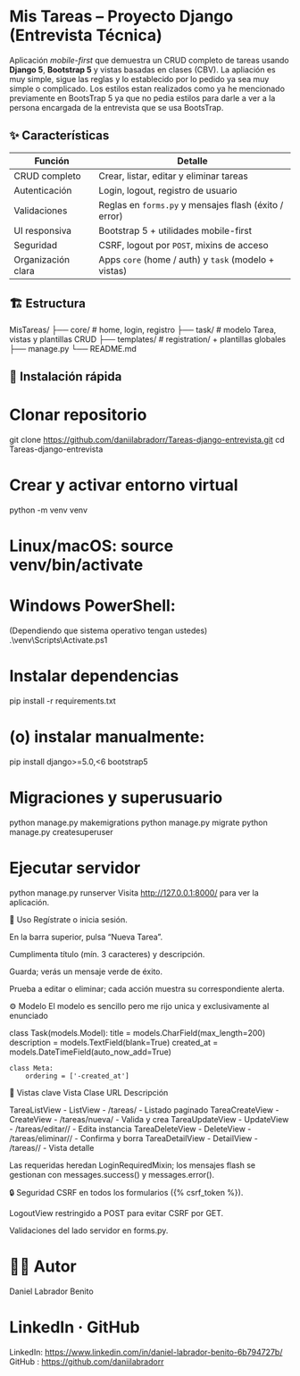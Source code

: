 # Mis Tareas – Proyecto Django (Entrevista Técnica)

Aplicación *mobile-first* que demuestra un CRUD completo de tareas usando **Django 5**, **Bootstrap 5** y vistas basadas en clases (CBV).
La apliación es muy simple, sigue las reglas y lo establecido por lo pedido ya sea muy simple o complicado.
Los estilos estan realizados como ya he mencionado previamente en BootsTrap 5 ya que no pedia estilos para darle a ver a la persona encargada de la entrevista que se usa BootsTrap.

## ✨ Características

| Función | Detalle |
|---------|---------|
| CRUD completo | Crear, listar, editar y eliminar tareas |
| Autenticación | Login, logout, registro de usuario |
| Validaciones | Reglas en `forms.py` y mensajes flash (éxito / error) |
| UI responsiva | Bootstrap 5 + utilidades mobile-first |
| Seguridad | CSRF, logout por `POST`, mixins de acceso |
| Organización clara | Apps `core` (home / auth) y `task` (modelo + vistas) |


## 🏗️ Estructura

MisTareas/
├── core/ # home, login, registro
├── task/ # modelo Tarea, vistas y plantillas CRUD
├── templates/ # registration/ + plantillas globales
├── manage.py
└── README.md

## 🚀 Instalación rápida


# Clonar repositorio
git clone https://github.com/daniilabradorr/Tareas-django-entrevista.git
cd Tareas-django-entrevista

# Crear y activar entorno virtual
python -m venv venv

# Linux/macOS: source venv/bin/activate
# Windows PowerShell:
(Dependiendo que sistema operativo tengan ustedes)
.\venv\Scripts\Activate.ps1

# Instalar dependencias
pip install -r requirements.txt

# (o) instalar manualmente:
pip install django>=5.0,<6 bootstrap5

# Migraciones y superusuario
python manage.py makemigrations
python manage.py migrate
python manage.py createsuperuser

# Ejecutar servidor
python manage.py runserver
Visita http://127.0.0.1:8000/ para ver la aplicación.

📝 Uso
Regístrate o inicia sesión.

En la barra superior, pulsa “Nueva Tarea”.

Cumplimenta título (mín. 3 caracteres) y descripción.

Guarda; verás un mensaje verde de éxito.

Prueba a editar o eliminar; cada acción muestra su correspondiente alerta.

⚙️ Modelo
El modelo es sencillo pero me rijo unica y exclusivamente al enunciado

class Task(models.Model):
    title       = models.CharField(max_length=200)
    description = models.TextField(blank=True)
    created_at  = models.DateTimeField(auto_now_add=True)

    class Meta:
        ordering = ['-created_at']
📂 Vistas clave
Vista	Clase	URL	Descripción

TareaListView - ListView - /tareas/ - Listado paginado
TareaCreateView - CreateView - /tareas/nueva/ - Valida y crea
TareaUpdateView - UpdateView - /tareas/editar/<pk>/ - Edita instancia
TareaDeleteView - DeleteView - /tareas/eliminar/<pk>/ - Confirma y borra
TareaDetailView - DetailView - /tareas/<pk>/ - Vista detalle

Las requeridas heredan LoginRequiredMixin; los mensajes flash se gestionan con messages.success() y messages.error().

🔒 Seguridad
CSRF en todos los formularios ({% csrf_token %}).

LogoutView restringido a POST para evitar CSRF por GET.

Validaciones del lado servidor en forms.py.


# 👩‍💻 Autor
Daniel Labrador Benito

# LinkedIn · GitHub
LinkedIn: https://www.linkedin.com/in/daniel-labrador-benito-6b794727b/
GitHub : https://github.com/daniilabradorr